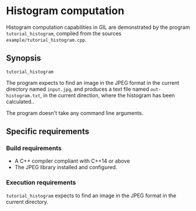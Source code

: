 # Histogram computation

Histogram computation capabilities in GIL are demonstrated by the program `tutorial_histogram`, compiled from the sources `example/tutorial_histogram.cpp`.

## Synopsis

`tutorial_histogram`

The program expects to find an image in the JPEG format in the current directory named `input.jpg`, and produces a text file named `out-histogram.txt`, in the current direction, where the histogram has been calculated..

The program doesn't take any command line arguments.

## Specific requirements

### Build requirements

- A C++ compiler compliant with C++14 or above
- The JPEG library installed and configured.

### Execution requirements

`tutorial_histogram` expects to find an image in the JPEG format in the current directory.
